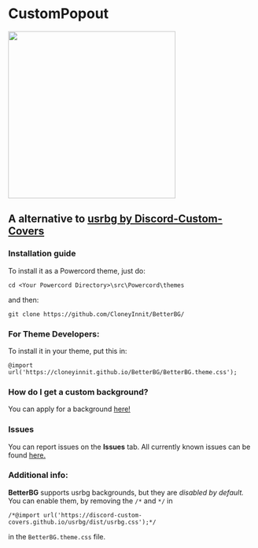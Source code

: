 # CustomPopout
<img align="center" height=340 weight=340 src="https://cdn.discordapp.com/attachments/818142332641607712/820221423586377738/betterbg.png"></img>
## A alternative to [usrbg by Discord-Custom-Covers](https://github.com/Discord-Custom-Covers/usrbg)
### Installation guide
To install it as a Powercord theme, just do:
```
cd <Your Powercord Directory>\src\Powercord\themes
```
and then:
```
git clone https://github.com/CloneyInnit/BetterBG/
```
### For Theme Developers:
To install it in your theme, put this in:
```
@import url('https://cloneyinnit.github.io/BetterBG/BetterBG.theme.css');
```

### How do I get a custom background?
You can apply for a background [here!](https://discord.gg/gMJYwEjebF)

### Issues
You can report issues on the **Issues** tab.
All currently known issues can be found [here.](https://github.com/CloneyInnit/BetterBG/wiki/Issues)

### Additional info:
**BetterBG** supports usrbg backgrounds, but they are *disabled by default.* <br/>
You can enable them, by removing the `/*` and `*/` in
```
/*@import url('https://discord-custom-covers.github.io/usrbg/dist/usrbg.css');*/
```
in the `BetterBG.theme.css` file.
